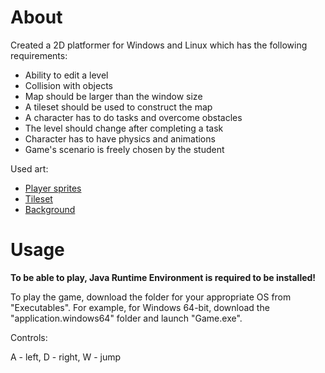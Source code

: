 # About
Created a 2D platformer for Windows and Linux which has the following requirements:
* Ability to edit a level
* Collision with objects
* Map should be larger than the window size
* A tileset should be used to construct the map
* A character has to do tasks and overcome obstacles
* The level should change after completing a task
* Character has to have physics and animations
* Game's scenario is freely chosen by the student

Used art:

* [Player sprites](https://opengameart.org/content/a-platformer-in-the-forest)
* [Tileset](https://aamatniekss.itch.io/free-pixelart-tileset-cute-forest)
* [Background](https://ansimuz.itch.io/magic-cliffs-environment)

# Usage
**To be able to play, Java Runtime Environment is required to be installed!**

To play the game, download the folder for your appropriate OS from "Executables". For example, for Windows 64-bit, download the "application.windows64" folder and launch "Game.exe". 

Controls:

A - left, D - right, W - jump
